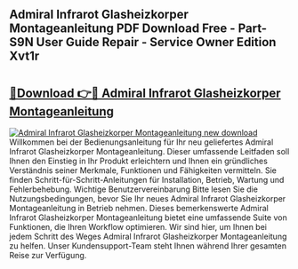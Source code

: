 ## Admiral Infrarot Glasheizkorper Montageanleitung PDF Download Free - Part-S9N User Guide Repair - Service Owner Edition Xvt1r

# <h2><a href="http://df8jy9.blite.top/?on=Admiral+Infrarot+Glasheizkorper+Montageanleitung">🔗Download 👉🔴 Admiral Infrarot Glasheizkorper Montageanleitung</a></h2>

[![Admiral Infrarot Glasheizkorper Montageanleitung new download](https://i.imgur.com/lujVjoI.png)](http://df8jy9.blite.top/?on=Admiral+Infrarot+Glasheizkorper+Montageanleitung)
Willkommen bei der Bedienungsanleitung für Ihr neu geliefertes Admiral Infrarot Glasheizkorper Montageanleitung. Dieser umfassende Leitfaden soll Ihnen den Einstieg in Ihr Produkt erleichtern und Ihnen ein gründliches Verständnis seiner Merkmale, Funktionen und Fähigkeiten vermitteln. Sie finden Schritt-für-Schritt-Anleitungen für Installation, Betrieb, Wartung und Fehlerbehebung. Wichtige Benutzervereinbarung Bitte lesen Sie die Nutzungsbedingungen, bevor Sie Ihr neues Admiral Infrarot Glasheizkorper Montageanleitung in Betrieb nehmen. Dieses bemerkenswerte Admiral Infrarot Glasheizkorper Montageanleitung bietet eine umfassende Suite von Funktionen, die Ihren Workflow optimieren. Wir sind hier, um Ihnen bei jedem Schritt des Weges Admiral Infrarot Glasheizkorper Montageanleitung zu helfen. Unser Kundensupport-Team steht Ihnen während Ihrer gesamten Reise zur Verfügung.
